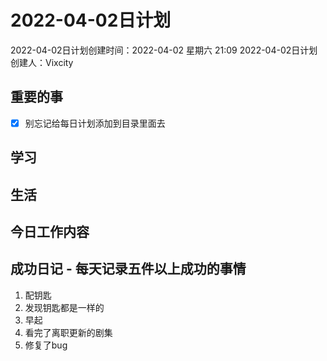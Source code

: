 # 2022-04-02日计划

2022-04-02日计划创建时间：2022-04-02 星期六  21:09
2022-04-02日计划创建人：Vixcity

## 重要的事
- [x] 别忘记给每日计划添加到目录里面去

## 学习

## 生活

## 今日工作内容

## 成功日记 - 每天记录五件以上成功的事情
1. 配钥匙
2. 发现钥匙都是一样的
3. 早起
4. 看完了离职更新的剧集
5. 修复了bug